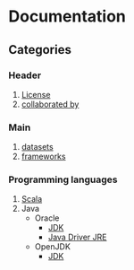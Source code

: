 # Documentation

## Categories
### Header
1. [License](License.md) 
2. [collaborated by](collaboration.md)

### Main
1. [datasets](datasets/readme.md)
2. [frameworks](frameworks/readme.md)


### Programming languages
1. [Scala](https://www.scala-lang.org/)
2. Java
    * Oracle
        * [JDK](https://www.oracle.com/java/technologies/downloads/#jdk18-windows)
        * [Java Driver JRE](https://www.java.com/en/download/)
    * OpenJDK
        * [JDK](https://openjdk.java.net/install/)
